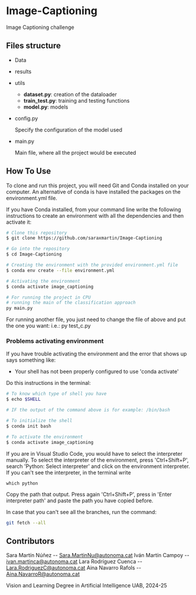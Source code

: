 # Image-Captioning
Image Captioning challenge

## Files structure
* Data

* results


* utils

    - **dataset.py**: creation of the dataloader
    - **train_test.py**: training and testing functions
    - **model.py**: models

* config.py

    Specify the configuration of the model used

* main.py

    Main file, where all the project would be executed



## How To Use
To clone and run this project, you will need Git and Conda installed on your computer.
An alternative of conda is have installed the packages on the environment.yml file.

If you have Conda installed, from your command line write the following instructions to create an environment with all the dependencies and then activate it:

```bash
# Clone this repository
$ git clone https://github.com/saraxmartin/Image-Captioning

# Go into the repository
$ cd Image-Captioning

# Creating the environment with the provided environment.yml file
$ conda env create --file environment.yml

# Activating the environment
$ conda activate image_captioning

# For running the project in CPU
# running the main of the classification approach
py main.py

```
For running another file, you just need to change the file of above and put the one you want: i.e.: py test_c.py



### Problems activating environment
If you have trouble activating the environment and the error that shows up says something like:

-  Your shell has not been properly configured to use 'conda activate'

Do this instructions in the terminal:
```bash
# To know which type of shell you have 
$ echo $SHELL

# IF the output of the command above is for example: /bin/bash  

# To initialize the shell 
$ conda init bash

# To activate the environment
$ conda activate image_captioning
```

If you are in Visual Studio Code, you would have to select the interpreter manually. To select the interpreter of the environment, press 'Ctrl+Shift+P', search 'Python: Select interpreter' and click on the environment interpreter.
If you can't see the interpreter, in the terminal write
```
which python
```
Copy the path that output. Press again 'Ctrl+Shift+P', press in 'Enter interpreter path' and paste the path you have copied before.



In case that you can't see all the branches, run the command:
```bash
git fetch --all
```

## Contributors
Sara Martín Núñez -- Sara.MartinNu@autonoma.cat
Iván Martín  Campoy -- ivan.martinca@autonoma.cat
Lara Rodríguez Cuenca -- Lara.RodriguezC@autonoma.cat
Aina Navarro Rafols -- Aina.NavarroR@autonoma.cat

Vision and Learning
Degree in Artificial Intelligence
UAB, 2024-25

